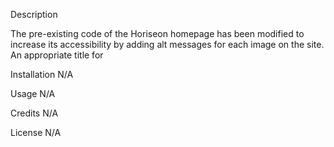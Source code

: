 Description

The pre-existing code of the Horiseon homepage has been modified to increase its accessibility by adding alt messages for each image on the site. An appropriate title for  

Installation
N/A

Usage
N/A

Credits
N/A

License
N/A
